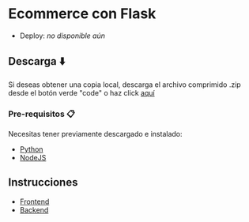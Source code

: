 # Ecommerce con Flask

* Deploy: _no disponible aún_

## Descarga ⬇️
Si deseas obtener una copia local, descarga el archivo comprimido .zip desde el botón verde "code" o haz click [aquí](https://github.com/Ale6100/codo-a-codo/archive/refs/heads/main.zip)

### Pre-requisitos 📋
Necesitas tener previamente descargado e instalado:
* [Python](https://www.python.org)
* [NodeJS](https://nodejs.org)

## Instrucciones
* [Frontend](./frontend/README.md)
* [Backend](./backend/README.md)
